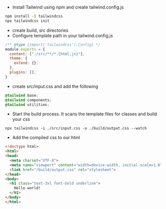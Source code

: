 - Install Tailwind using npm and create tailwind.config.js
```bash
npm install -D tailwindcss
npx tailwindcss init
```

- create build, src directories
- Configure template path in your tailwind.config.js 
```js
/** @type {import('tailwindcss').Config} */
module.exports = {
  content: ["./src/**/*.{html,js}"],
  theme: {
    extend: {},
  },
  plugins: [],
}
```
- create src/input.css and add the following
```css
@tailwind base;
@tailwind components;
@tailwind utilities;
```
- Start the build process. It scans the template files for classes and build your css
```
npx tailwindcss -i ./src/input.css -o ./build/output.css --watch
```
- Add the compiled css to our html
```html
<!doctype html>
<html>
<head>
  <meta charset="UTF-8">
  <meta name="viewport" content="width=device-width, initial-scale=1.0">
  <link href="/build/output.css" rel="stylesheet">
</head>
<body>
  <h1 class="text-3xl font-bold underline">
    Hello world!
  </h1>
</body>
</html>
```